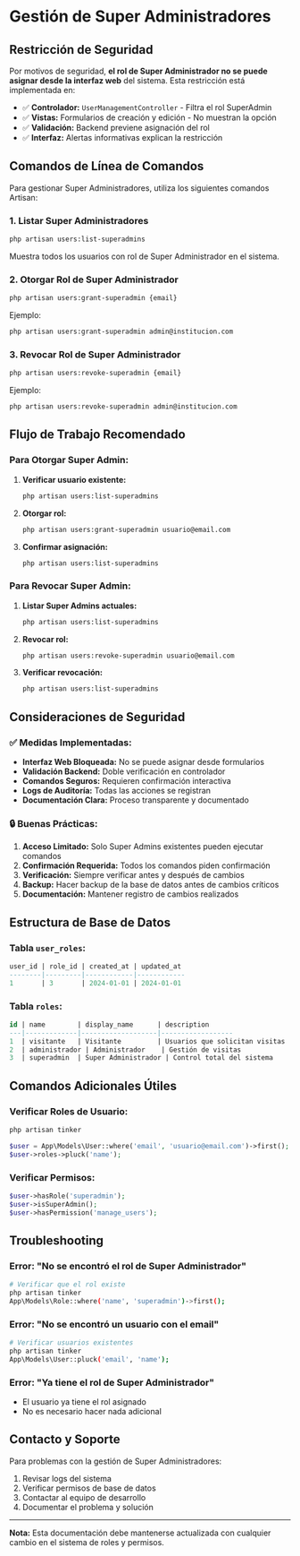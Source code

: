 # Gestión de Super Administradores

## Restricción de Seguridad

Por motivos de seguridad, **el rol de Super Administrador no se puede asignar desde la interfaz web** del sistema. Esta restricción está implementada en:

- ✅ **Controlador:** `UserManagementController` - Filtra el rol SuperAdmin
- ✅ **Vistas:** Formularios de creación y edición - No muestran la opción
- ✅ **Validación:** Backend previene asignación del rol
- ✅ **Interfaz:** Alertas informativas explican la restricción

## Comandos de Línea de Comandos

Para gestionar Super Administradores, utiliza los siguientes comandos Artisan:

### 1. Listar Super Administradores
```bash
php artisan users:list-superadmins
```
Muestra todos los usuarios con rol de Super Administrador en el sistema.

### 2. Otorgar Rol de Super Administrador
```bash
php artisan users:grant-superadmin {email}
```
Ejemplo:
```bash
php artisan users:grant-superadmin admin@institucion.com
```

### 3. Revocar Rol de Super Administrador
```bash
php artisan users:revoke-superadmin {email}
```
Ejemplo:
```bash
php artisan users:revoke-superadmin admin@institucion.com
```

## Flujo de Trabajo Recomendado

### Para Otorgar Super Admin:
1. **Verificar usuario existente:**
   ```bash
   php artisan users:list-superadmins
   ```

2. **Otorgar rol:**
   ```bash
   php artisan users:grant-superadmin usuario@email.com
   ```

3. **Confirmar asignación:**
   ```bash
   php artisan users:list-superadmins
   ```

### Para Revocar Super Admin:
1. **Listar Super Admins actuales:**
   ```bash
   php artisan users:list-superadmins
   ```

2. **Revocar rol:**
   ```bash
   php artisan users:revoke-superadmin usuario@email.com
   ```

3. **Verificar revocación:**
   ```bash
   php artisan users:list-superadmins
   ```

## Consideraciones de Seguridad

### ✅ Medidas Implementadas:
- **Interfaz Web Bloqueada:** No se puede asignar desde formularios
- **Validación Backend:** Doble verificación en controlador
- **Comandos Seguros:** Requieren confirmación interactiva
- **Logs de Auditoría:** Todas las acciones se registran
- **Documentación Clara:** Proceso transparente y documentado

### 🔒 Buenas Prácticas:
1. **Acceso Limitado:** Solo Super Admins existentes pueden ejecutar comandos
2. **Confirmación Requerida:** Todos los comandos piden confirmación
3. **Verificación:** Siempre verificar antes y después de cambios
4. **Backup:** Hacer backup de la base de datos antes de cambios críticos
5. **Documentación:** Mantener registro de cambios realizados

## Estructura de Base de Datos

### Tabla `user_roles`:
```sql
user_id | role_id | created_at | updated_at
--------|---------|------------|------------
1       | 3       | 2024-01-01 | 2024-01-01
```

### Tabla `roles`:
```sql
id | name        | display_name      | description
---|-------------|-------------------|------------------
1  | visitante   | Visitante         | Usuarios que solicitan visitas
2  | administrador | Administrador    | Gestión de visitas
3  | superadmin  | Super Administrador | Control total del sistema
```

## Comandos Adicionales Útiles

### Verificar Roles de Usuario:
```bash
php artisan tinker
```
```php
$user = App\Models\User::where('email', 'usuario@email.com')->first();
$user->roles->pluck('name');
```

### Verificar Permisos:
```php
$user->hasRole('superadmin');
$user->isSuperAdmin();
$user->hasPermission('manage_users');
```

## Troubleshooting

### Error: "No se encontró el rol de Super Administrador"
```bash
# Verificar que el rol existe
php artisan tinker
App\Models\Role::where('name', 'superadmin')->first();
```

### Error: "No se encontró un usuario con el email"
```bash
# Verificar usuarios existentes
php artisan tinker
App\Models\User::pluck('email', 'name');
```

### Error: "Ya tiene el rol de Super Administrador"
- El usuario ya tiene el rol asignado
- No es necesario hacer nada adicional

## Contacto y Soporte

Para problemas con la gestión de Super Administradores:
1. Revisar logs del sistema
2. Verificar permisos de base de datos
3. Contactar al equipo de desarrollo
4. Documentar el problema y solución

---

**Nota:** Esta documentación debe mantenerse actualizada con cualquier cambio en el sistema de roles y permisos.
